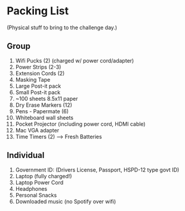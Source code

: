 
# Packing List
(Physical stuff to bring to the challenge day.)

## Group 

1. Wifi Pucks (2) (charged w/ power cord/adapter)
1. Power Strips (2-3)
1. Extension Cords (2)
1. Masking Tape
1. Large Post-it pack
1. Small Post-it pack
2. ~100 sheets 8.5x11 paper
1. Dry Erase Markers (12)
1. Pens - Papermate (6)
1. Whiteboard wall sheets
1. Pocket Projector (including power cord, HDMI cable)
1. Mac VGA adapter
1. Time Timers (2) --> Fresh Batteries

## Individual

1. Government ID: (Drivers License, Passport, HSPD-12 type govt ID)
1. Laptop (fully charged!)
1. Laptop Power Cord
1. Headphones
1. Personal Snacks
2. Downloaded music (no Spotify over wifi)

